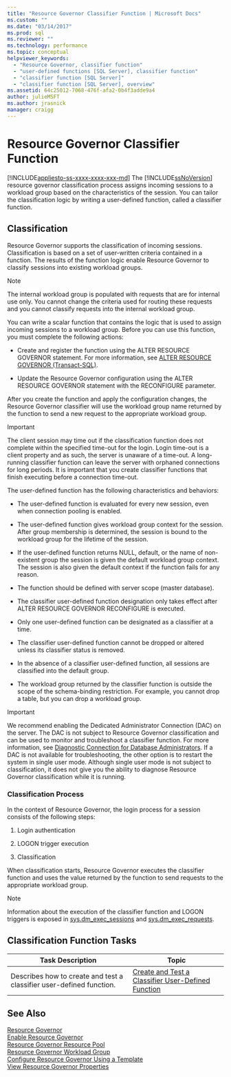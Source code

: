 ```yaml
---
title: "Resource Governor Classifier Function | Microsoft Docs"
ms.custom: ""
ms.date: "03/14/2017"
ms.prod: sql
ms.reviewer: ""
ms.technology: performance
ms.topic: conceptual
helpviewer_keywords: 
  - "Resource Governor, classifier function"
  - "user-defined functions [SQL Server], classifier function"
  - "classifier function [SQL Server]"
  - "classifier function [SQL Server], overview"
ms.assetid: 64c25012-7068-476f-afa2-0b4f3adde9a4
author: julieMSFT
ms.author: jrasnick
manager: craigg
---
```

# Resource Governor Classifier Function
[!INCLUDE[appliesto-ss-xxxx-xxxx-xxx-md](../../includes/appliesto-ss-xxxx-xxxx-xxx-md.md)]
  The [!INCLUDE[ssNoVersion](../../includes/ssnoversion-md.md)] resource governor classification process assigns incoming sessions to a workload group based on the characteristics of the session. You can tailor the classification logic by writing a user-defined function, called a classifier function.  
  
## Classification  
 Resource Governor supports the classification of incoming sessions. Classification is based on a set of user-written criteria contained in a function. The results of the function logic enable Resource Governor to classify sessions into existing workload groups.  
  
> [!NOTE]  
>  The internal workload group is populated with requests that are for internal use only. You cannot change the criteria used for routing these requests and you cannot classify requests into the internal workload group.  
  
 You can write a scalar function that contains the logic that is used to assign incoming sessions to a workload group. Before you can use this function, you must complete the following actions:  
  
-   Create and register the function using the ALTER RESOURCE GOVERNOR statement. For more information, see [ALTER RESOURCE GOVERNOR &#40;Transact-SQL&#41;](../../t-sql/statements/alter-resource-governor-transact-sql.md).  
  
-   Update the Resource Governor configuration using the ALTER RESOURCE GOVERNOR statement with the RECONFIGURE parameter.  
  
 After you create the function and apply the configuration changes, the Resource Governor classifier will use the workload group name returned by the function to send a new request to the appropriate workload group.  
  
> [!IMPORTANT]  
>  The client session may time out if the classification function does not complete within the specified time-out for the login. Login time-out is a client property and as such, the server is unaware of a time-out. A long-running classifier function can leave the server with orphaned connections for long periods. It is important that you create classifier functions that finish executing before a connection time-out.  
  
 The user-defined function has the following characteristics and behaviors:  
  
-   The user-defined function is evaluated for every new session, even when connection pooling is enabled.  
  
-   The user-defined function gives workload group context for the session. After group membership is determined, the session is bound to the workload group for the lifetime of the session.  
  
-   If the user-defined function returns NULL, default, or the name of non-existent group the session is given the default workload group context. The session is also given the default context if the function fails for any reason.  
  
-   The function should be defined with server scope (master database).  
  
-   The classifier user-defined function designation only takes effect after ALTER RESOURCE GOVERNOR RECONFIGURE is executed.  
  
-   Only one user-defined function can be designated as a classifier at a time.  
  
-   The classifier user-defined function cannot be dropped or altered unless its classifier status is removed.  
  
-   In the absence of a classifier user-defined function, all sessions are classified into the default group.  
  
-   The workload group returned by the classifier function is outside the scope of the schema-binding restriction. For example, you cannot drop a table, but you can drop a workload group.  
  
> [!IMPORTANT]  
>  We recommend enabling the Dedicated Administrator Connection (DAC) on the server. The DAC is not subject to Resource Governor classification and can be used to monitor and troubleshoot a classifier function. For more information, see [Diagnostic Connection for Database Administrators](../../database-engine/configure-windows/diagnostic-connection-for-database-administrators.md). If a DAC is not available for troubleshooting, the other option is to restart the system in single user mode. Although single user mode is not subject to classification, it does not give you the ability to diagnose Resource Governor classification while it is running.  
  
### Classification Process  
 In the context of Resource Governor, the login process for a session consists of the following steps:  
  
1.  Login authentication  
  
2.  LOGON trigger execution  
  
3.  Classification  
  
 When classification starts, Resource Governor executes the classifier function and uses the value returned by the function to send requests to the appropriate workload group.  
  
> [!NOTE]  
>  Information about the execution of the classifier function and LOGON triggers is exposed in [sys.dm_exec_sessions](../../relational-databases/system-dynamic-management-views/sys-dm-exec-sessions-transact-sql.md) and [sys.dm_exec_requests](../../relational-databases/system-dynamic-management-views/sys-dm-exec-requests-transact-sql.md).  
  
## Classification Function Tasks  
  
|Task Description|Topic|  
|----------------------|-----------|  
|Describes how to create and test a classifier user-defined function.|[Create and Test a Classifier User-Defined Function](../../relational-databases/resource-governor/create-and-test-a-classifier-user-defined-function.md)|  
  
## See Also  
 [Resource Governor](../../relational-databases/resource-governor/resource-governor.md)   
 [Enable Resource Governor](../../relational-databases/resource-governor/enable-resource-governor.md)   
 [Resource Governor Resource Pool](../../relational-databases/resource-governor/resource-governor-resource-pool.md)   
 [Resource Governor Workload Group](../../relational-databases/resource-governor/resource-governor-workload-group.md)   
 [Configure Resource Governor Using a Template](../../relational-databases/resource-governor/configure-resource-governor-using-a-template.md)   
 [View Resource Governor Properties](../../relational-databases/resource-governor/view-resource-governor-properties.md)  
  
  
